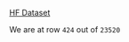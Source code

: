 [HF Dataset](https://huggingface.co/datasets/krishnakalyan3/mj_emo)


We are at row `424` out of `23520` 

